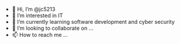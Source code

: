 - 👋 Hi, I’m @jc5213
- 👀 I’m interested in IT
- 🌱 I’m currently learning software development and cyber security
- 💞️ I’m looking to collaborate on ...
- 📫 How to reach me ...

<!---
jc5213/jc5213 is a ✨ special ✨ repository because its `README.md` (this file) appears on your GitHub profile.
You can click the Preview link to take a look at your changes.
--->
